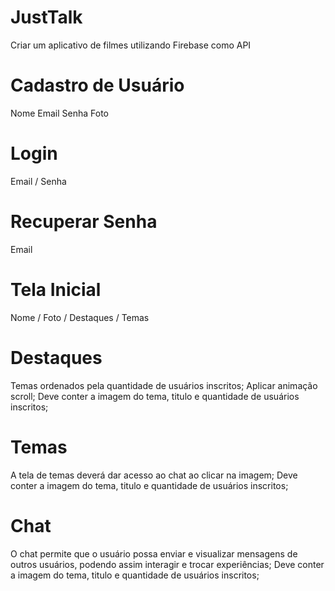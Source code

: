 # JustTalk


Criar um aplicativo de filmes utilizando Firebase como API

# Cadastro de Usuário

Nome
Email
Senha
Foto

# Login

Email / Senha

# Recuperar Senha

Email

# Tela Inicial 

Nome / Foto / Destaques / Temas

# Destaques

Temas ordenados pela quantidade de usuários inscritos;
Aplicar animação scroll;
Deve conter a imagem do tema, titulo e quantidade de usuários inscritos;

# Temas 

A tela de temas deverá dar acesso ao chat ao clicar na imagem;
Deve conter a imagem do tema, titulo e quantidade de usuários inscritos;

# Chat

O chat permite que o usuário possa enviar e visualizar mensagens de outros usuários, podendo assim interagir e trocar experiências;
Deve conter a imagem do tema, titulo e quantidade de usuários inscritos;

